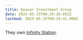 ```yaml
---
title: Quasar Investment Group
date: 2025-05-15T00:29:20.692Z
lastmod: 2025-05-15T00:29:41.000Z
---
```

They own [Infinity Station](/Infinity%20Station).
